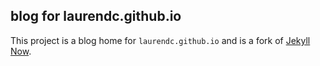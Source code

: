 ## blog for laurendc.github.io

This project is a blog home for `laurendc.github.io` and is a fork of [Jekyll Now](https://github.com/barryclark/jekyll-now).
